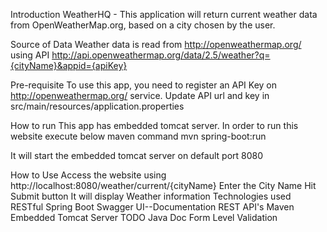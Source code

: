 Introduction
WeatherHQ - This application will return current weather data from OpenWeatherMap.org, based on a city chosen by the user.

Source of Data
Weather data is read from http://openweathermap.org/ using API http://api.openweathermap.org/data/2.5/weather?q={cityName}&appid={apiKey}

Pre-requisite
To use this app, you need to register an API Key on http://openweathermap.org/ service. Update API url and key in src/main/resources/application.properties

How to run
This app has embedded tomcat server. In order to run this website execute below maven command mvn spring-boot:run

It will start the embedded tomcat server on default port 8080

How to Use
Access the website using http://localhost:8080/weather/current/{cityName}
Enter the City Name
Hit Submit button
It will display Weather information
Technologies used
RESTful
Spring Boot
Swagger UI--Documentation REST API's
Maven
Embedded Tomcat Server
TODO
Java Doc
Form Level Validation
